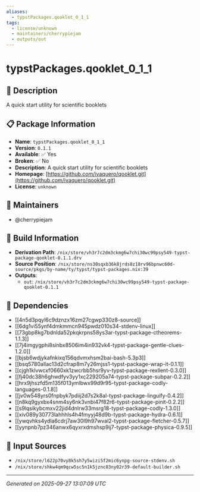 ```yaml
---
aliases:
  - typstPackages.qooklet_0_1_1
tags:
  - license/unknown
  - maintainers/cherrypiejam
  - outputs/out
---
```


# typstPackages.qooklet_0_1_1

## 📝 Description

A quick start utility for scientific booklets

## 📋 Package Information

- **Name**: `typstPackages.qooklet_0_1_1`
- **Version**: `0.1.1`
- **Available**: ✅ Yes
- **Broken**: ✅ No
- **Description**: A quick start utility for scientific booklets
- **Homepage**: [https://github.com/ivaquero/qooklet.git](https://github.com/ivaquero/qooklet.git)
- **License**: `unknown`
## 👥 Maintainers

- @cherrypiejam


## 🔧 Build Information

- **Derivation Path**: `/nix/store/vh3r7c2dm3ckmg6w7chi30wc99psy549-typst-package-qooklet-0.1.1.drv`
- **Source Position**: `/nix/store/ns30sqxb36k8jrds8z18rv96bpnwc60d-source/pkgs/by-name/ty/typst/typst-packages.nix:39`
- **Outputs**:
  - `out`:  `/nix/store/vh3r7c2dm3ckmg6w7chi30wc99psy549-typst-package-qooklet-0.1.1`

## 🔗 Dependencies

- [[4n5d3pqyl6c9dznzx16zm27cgwp330z8-source]]
- [[6dg1vi55ynf4dmkmmcn945pwdz010s34-stdenv-linux]]
- [[73gbp8kg7bdnlda52pkqkrpns58ys3ar-typst-package-ctheorems-1.1.3]]
- [[7j4imgygphi8sinbx8506im4in932vk4-typst-package-gentle-clues-1.2.0]]
- [[bjsb6wdjykafnkixq156qdvmxhsm2bai-bash-5.3p3]]
- [[bsq5780allac13d2cfrap8m7y26mjss1-typst-package-wrap-it-0.1.1]]
- [[cjgh1klvwcxf0660xk1zwcrbb5hsr9yv-typst-package-rexllent-0.3.0]]
- [[fj40dc38h6ghwdfyv3yy1xc229205a74-typst-package-subpar-0.2.2]]
- [[hrx9jhszfd5m135f013ymlbwx99d9r95-typst-package-codly-languages-0.1.8]]
- [[jv0w548yrs0fnpbyk7pdiij2d7s2k8al-typst-package-linguify-0.4.2]]
- [[n8kq9gyxbx4snm4sy6nk3vnbi47f82r6-typst-package-pinit-0.2.2]]
- [[s9lqsikybcmxv22jid4dnlrw33msrg18-typst-package-codly-1.3.0]]
- [[xiv089y30773lahhhls4h4fmyyj48d9b-typst-package-hydra-0.6.1]]
- [[ywqvhks4ydla6cdrj7aw30l9h97wval2-typst-package-fletcher-0.5.7]]
- [[yynpnb7pz346anwx6qyxrxdmshsp9ij7-typst-package-physica-0.9.5]]

## 📁 Input Sources

- `/nix/store/l622p70vy8k5sh7y5wizi5f2mic6ynpg-source-stdenv.sh`
- `/nix/store/shkw4qm9qcw5sc5n1k5jznc83ny02r39-default-builder.sh`

---
*Generated on 2025-09-27 13:07:09 UTC*
